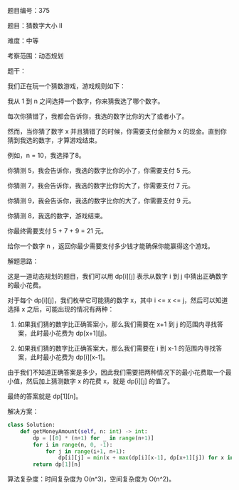 题目编号：375

题目：猜数字大小 II

难度：中等

考察范围：动态规划

题干：

我们正在玩一个猜数游戏，游戏规则如下：

我从 1 到 n 之间选择一个数字，你来猜我选了哪个数字。

每次你猜错了，我都会告诉你，我选的数字比你的大了或者小了。

然而，当你猜了数字 x 并且猜错了的时候，你需要支付金额为 x 的现金。直到你猜到我选的数字，才算游戏结束。

例如，n = 10，我选择了8。

你猜测 5，我会告诉你，我选的数字比你的小了，你需要支付 5 元。

你猜测 7，我会告诉你，我选的数字比你的大了，你需要支付 7 元。

你猜测 9，我会告诉你，我选的数字比你的大了，你需要支付 9 元。

你猜测 8，我选的数字，游戏结束。

你最终需要支付 5 + 7 + 9 = 21 元。

给你一个数字 n ，返回你最少需要支付多少钱才能确保你能赢得这个游戏。

解题思路：

这是一道动态规划的题目，我们可以用 dp[i][j] 表示从数字 i 到 j 中猜出正确数字的最小花费。

对于每个 dp[i][j]，我们枚举它可能猜的数字 x，其中 i <= x <= j，然后可以知道选择 x 之后，可能出现的情况有两种：

1. 如果我们猜的数字比正确答案小，那么我们需要在 x+1 到 j 的范围内寻找答案，此时最小花费为 dp[x+1][j]。

2. 如果我们猜的数字比正确答案大，那么我们需要在 i 到 x-1 的范围内寻找答案，此时最小花费为 dp[i][x-1]。

由于我们不知道正确答案是多少，因此我们需要把两种情况下的最小花费取一个最小值，然后加上猜测数字 x 的花费 x，就是 dp[i][j] 的值了。

最终的答案就是 dp[1][n]。

解决方案：

```python
class Solution:
    def getMoneyAmount(self, n: int) -> int:
        dp = [[0] * (n+1) for _ in range(n+1)]
        for i in range(n, 0, -1):
            for j in range(i+1, n+1):
                dp[i][j] = min(x + max(dp[i][x-1], dp[x+1][j]) for x in range(i, j))
        return dp[1][n]
```

算法复杂度：时间复杂度为 O(n^3)，空间复杂度为 O(n^2)。